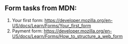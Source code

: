 ## Form tasks from MDN:

1. Your first form: https://developer.mozilla.org/en-US/docs/Learn/Forms/Your_first_form
2. Payment form: https://developer.mozilla.org/en-US/docs/Learn/Forms/How_to_structure_a_web_form
